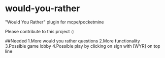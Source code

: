 # would-you-rather
"Would You Rather" plugin for mcpe/pocketmine

Please contribute to this project :)

##Needed
1.More would you rather questions
2.More functionality
3.Possible game lobby
4.Possible play by clicking on sign with [WYR] on top line

